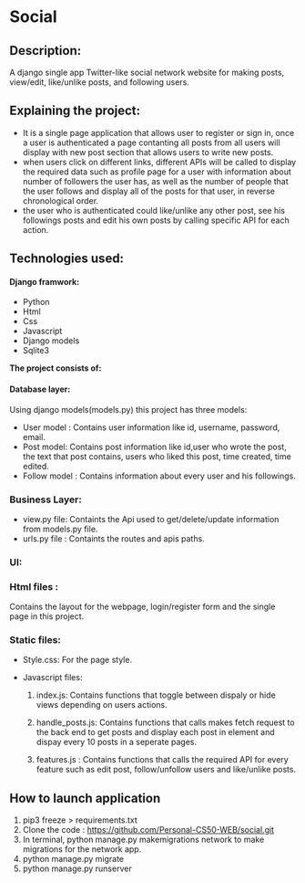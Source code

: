 # Social
## Description:

 A django single app Twitter-like social network website for making posts, view/edit, like/unlike posts, and following users.

## Explaining the project:
- It is a single page application that allows user to register or sign in, once a user is authenticated a page contanting all posts from all users will display with new post section that allows users to write new posts.
- when users click on different links, different APIs will be called to display the required data such as profile page for a user with information about number of followers the user has, as well as the number of people that the user follows and display all of the posts for that user, in reverse chronological order.
- the user who is authenticated could like/unlike any other post, see his followings posts and edit his own posts by calling specific API for each action.

## Technologies used:

#### Django framwork:

- Python
- Html
- Css
- Javascript
- Django models
- Sqlite3

**The project consists of:**
#### **Database layer**:
 Using django models(models.py) this project has three models:
 - User model : Contains user information like id, username, password, email.
 - Post model: Contains post information like id,user who wrote the post, the text that post contains, users who liked this post, time created, time edited.
 - Follow model : Contains information about every user and his followings.

### **Business Layer:**
- view.py file: Containts the Api used to get/delete/update information from models.py file.
- urls.py file : Containts the routes and apis paths.

### **UI:**
 ### **Html files** : 
 Contains the layout for the webpage, login/register form and the single page in this project.
 ### **Static files:**
 - Style.css: For the page style.
 - Javascript files:
 
   1. index.js: Contains functions that toggle  between dispaly or hide views depending on users actions.
   
   2. handle_posts.js: Contains functions that calls makes fetch request to the back end to get posts and display each post in element and dispay every 10 posts in a seperate pages.
   
   3. features.js : Contains functions that calls the required API for every feature such as edit post, follow/unfollow users and like/unlike posts.


## How to launch application

1. pip3 freeze > requirements.txt
2. Clone the code : https://github.com/Personal-CS50-WEB/social.git
3. In terminal, python manage.py makemigrations network to make migrations for the network app.
4. python manage.py migrate
5. python manage.py runserver
